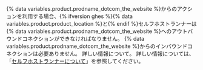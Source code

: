 {% data variables.product.prodname_dotcom_the_website %}からのアクションを利用する場合、{% ifversion ghes %}{% data variables.product.product_location %}と{% endif %}セルフホストランナーは{% data variables.product.prodname_dotcom_the_website %}へのアウトバウンドコネクションができなければなりません。 {% data variables.product.prodname_dotcom_the_website %}からのインバウンドコネクションは必要ありません。 詳しい情報について。 詳しい情報については、「[セルフホストランナーについて](/actions/hosting-your-own-runners/about-self-hosted-runners#communication-betweens-self-hosted-runners-and-githubcom)」を参照してください。